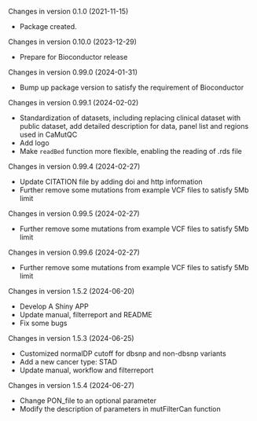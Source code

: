 Changes in version 0.1.0 (2021-11-15)
+ Package created.

Changes in version 0.10.0 (2023-12-29)
+ Prepare for Bioconductor release

Changes in version 0.99.0 (2024-01-31)
+ Bump up package version to satisfy the requirement of Bioconductor

Changes in version 0.99.1 (2024-02-02)
+ Standardization of datasets, including replacing clinical dataset with public dataset, add detailed description for data, panel list and regions used in CaMutQC
+ Add logo
+ Make `readBed` function more flexible, enabling the reading of .rds file

Changes in version 0.99.4 (2024-02-27)
+ Update CITATION file by adding doi and http information
+ Further remove some mutations from example VCF files to satisfy 5Mb limit

Changes in version 0.99.5 (2024-02-27)
+ Further remove some mutations from example VCF files to satisfy 5Mb limit

Changes in version 0.99.6 (2024-02-27)
+ Further remove some mutations from example VCF files to satisfy 5Mb limit

Changes in version 1.5.2 (2024-06-20)
+ Develop A Shiny APP
+ Update manual, filterreport and README
+ Fix some bugs

Changes in version 1.5.3 (2024-06-25)
+ Customized normalDP cutoff for dbsnp and non-dbsnp variants
+ Add a new cancer type: STAD
+ Update manual, workflow and filterreport

Changes in version 1.5.4 (2024-06-27)
+ Change PON_file to an optional parameter
+ Modify the description of parameters in mutFilterCan function
